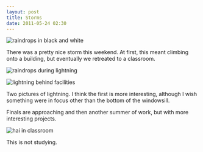 ```yaml
---
layout: post
title: Storms
date: 2011-05-24 02:30
---
```


![raindrops in black and white](http://dl.dropbox.com/u/3234860/andyfreeland.net/photo/2011/05/24/IMG_3559.JPG)

There was a pretty nice storm this weekend. At first, this meant climbing onto a building, but eventually we retreated to a classroom.

![raindrops during lightning](http://dl.dropbox.com/u/3234860/andyfreeland.net/photo/2011/05/24/IMG_3571.JPG)

![lightning behind facilities](http://dl.dropbox.com/u/3234860/andyfreeland.net/photo/2011/05/24/IMG_3584.JPG)

Two pictures of lightning. I think the first is more interesting, although I wish something were in focus other than the bottom of the windowsill.

Finals are approaching and then another summer of work, but with more interesting projects.

![hai in classroom](http://dl.dropbox.com/u/3234860/andyfreeland.net/photo/2011/05/24/IMG_3602.JPG)

This is not studying.
